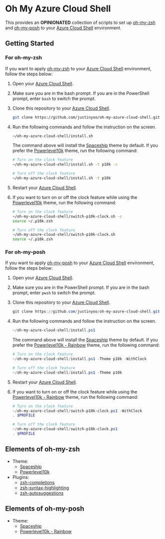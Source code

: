# Oh My Azure Cloud Shell #

This provides an **OPINIONATED** collection of scripts to set up [oh-my-zsh](https://github.com/ohmyzsh/ohmyzsh) and [oh-my-posh](https://ohmyposh.dev/) to your [Azure Cloud Shell](https://docs.microsoft.com/azure/cloud-shell/overview?WT.mc_id=dotnet-52663-juyoo) environment.


## Getting Started ##


### For oh-my-zsh ###

If you want to apply [oh-my-zsh](https://github.com/ohmyzsh/ohmyzsh) to your [Azure Cloud Shell](https://docs.microsoft.com/azure/cloud-shell/overview?WT.mc_id=dotnet-52663-juyoo) environment, follow the steps below:

1. Open your [Azure Cloud Shell](https://docs.microsoft.com/azure/cloud-shell/overview?WT.mc_id=dotnet-52663-juyoo).
2. Make sure you are in the bash prompt. If you are in the PowerShell prompt, enter `bash` to switch the prompt.
3. Clone this repository to your [Azure Cloud Shell](https://docs.microsoft.com/azure/cloud-shell/overview?WT.mc_id=dotnet-52663-juyoo).

    ```bash
    git clone https://github.com/justinyoo/oh-my-azure-cloud-shell.git ~/oh-my-azure-cloud-shell
    ```

4. Run the following commands and follow the instruction on the screen.

    ```bash
    ~/oh-my-azure-cloud-shell/install.sh
    ```

   The command above will install the [Spaceship](https://github.com/spaceship-prompt/spaceship-prompt) theme by default. If you prefer the [Powerlevel10k](https://github.com/romkatv/powerlevel10k) theme, run the following command:

    ```bash
    # Turn on the clock feature
    ~/oh-my-azure-cloud-shell/install.sh -t p10k -c

    # Turn off the clock feature
    ~/oh-my-azure-cloud-shell/install.sh -t p10k
    ```

5. Restart your [Azure Cloud Shell](https://docs.microsoft.com/azure/cloud-shell/overview?WT.mc_id=dotnet-52663-juyoo).
6. If you want to turn on or off the clock feature while using the [Powerlevel10k](https://github.com/romkatv/powerlevel10k) theme, run the following command:

    ```bash
    # Turn on the clock feature
    ~/oh-my-azure-cloud-shell/switch-p10k-clock.sh -c
    source ~/.p10k.zsh

    # Turn off the clock feature
    ~/oh-my-azure-cloud-shell/switch-p10k-clock.sh
    source ~/.p10k.zsh
    ```


### For oh-my-posh ###

If you want to apply [oh-my-posh](https://ohmyposh.dev/) to your [Azure Cloud Shell](https://docs.microsoft.com/azure/cloud-shell/overview?WT.mc_id=dotnet-52663-juyoo) environment, follow the steps below:

1. Open your [Azure Cloud Shell](https://docs.microsoft.com/azure/cloud-shell/overview?WT.mc_id=dotnet-52663-juyoo).
2. Make sure you are in the PowerShell prompt. If you are in the bash prompt, enter `pwsh` to switch the prompt.
3. Clone this repository to your [Azure Cloud Shell](https://docs.microsoft.com/azure/cloud-shell/overview?WT.mc_id=dotnet-52663-juyoo).

    ```powershell
    git clone https://github.com/justinyoo/oh-my-azure-cloud-shell.git ~/oh-my-azure-cloud-shell
    ```

4. Run the following commands and follow the instruction on the screen.

    ```powershell
    ~/oh-my-azure-cloud-shell/install.ps1
    ```

   The command above will install the [Spaceship](https://ohmyposh.dev/docs/themes#spaceship) theme by default. If you prefer the [Powerlevel10k - Rainbow](https://ohmyposh.dev/docs/themes#powerlevel10k_rainbow) theme, run the following command:

    ```powershell
    # Turn on the clock feature
    ~/oh-my-azure-cloud-shell/install.ps1 -Theme p10k -WithClock

    # Turn off the clock feature
    ~/oh-my-azure-cloud-shell/install.ps1 -Theme p10k
    ```

5. Restart your [Azure Cloud Shell](https://docs.microsoft.com/azure/cloud-shell/overview?WT.mc_id=dotnet-52663-juyoo).
6. If you want to turn on or off the clock feature while using the [Powerlevel10k - Rainbow](https://ohmyposh.dev/docs/themes#powerlevel10k_rainbow) theme, run the following command:

    ```powershell
    # Turn on the clock feature
    ~/oh-my-azure-cloud-shell/switch-p10k-clock.ps1 -WithClock
    . $PROFILE

    # Turn off the clock feature
    ~/oh-my-azure-cloud-shell/switch-p10k-clock.ps1
    . $PROFILE
    ```


## Elements of oh-my-zsh ##

* Theme:
  * [Spaceship](https://github.com/spaceship-prompt/spaceship-prompt)
  * [Powerlevel10k](https://github.com/romkatv/powerlevel10k)
* Plugins:
  * [zsh-completions](https://github.com/zsh-users/zsh-completions)
  * [zsh-syntax-highlighting](https://github.com/zsh-users/zsh-syntax-highlighting)
  * [zsh-autosuggestions](https://github.com/zsh-users/zsh-autosuggestions)


## Elements of oh-my-posh ##

* Theme:
  * [Spaceship](https://ohmyposh.dev/docs/themes#spaceship)
  * [Powerlevel10k - Rainbow](https://ohmyposh.dev/docs/themes#powerlevel10k_rainbow)
